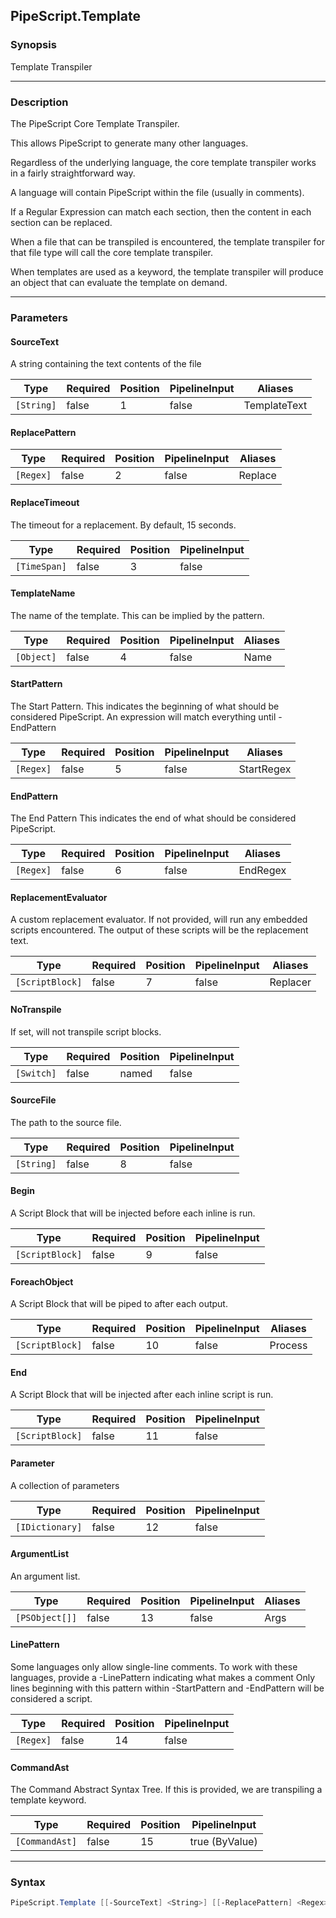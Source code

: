 PipeScript.Template
-------------------

### Synopsis
Template Transpiler

---

### Description

The PipeScript Core Template Transpiler.

This allows PipeScript to generate many other languages.

Regardless of the underlying language, the core template transpiler works in a fairly straightforward way.

A language will contain PipeScript within the file (usually in comments).

If a Regular Expression can match each section, then the content in each section can be replaced.

When a file that can be transpiled is encountered,
the template transpiler for that file type will call the core template transpiler.

When templates are used as a keyword,
the template transpiler will produce an object that can evaluate the template on demand.

---

### Parameters
#### **SourceText**
A string containing the text contents of the file

|Type      |Required|Position|PipelineInput|Aliases     |
|----------|--------|--------|-------------|------------|
|`[String]`|false   |1       |false        |TemplateText|

#### **ReplacePattern**

|Type     |Required|Position|PipelineInput|Aliases|
|---------|--------|--------|-------------|-------|
|`[Regex]`|false   |2       |false        |Replace|

#### **ReplaceTimeout**
The timeout for a replacement.  By default, 15 seconds.

|Type        |Required|Position|PipelineInput|
|------------|--------|--------|-------------|
|`[TimeSpan]`|false   |3       |false        |

#### **TemplateName**
The name of the template.  This can be implied by the pattern.

|Type      |Required|Position|PipelineInput|Aliases|
|----------|--------|--------|-------------|-------|
|`[Object]`|false   |4       |false        |Name   |

#### **StartPattern**
The Start Pattern.
This indicates the beginning of what should be considered PipeScript.
An expression will match everything until -EndPattern

|Type     |Required|Position|PipelineInput|Aliases   |
|---------|--------|--------|-------------|----------|
|`[Regex]`|false   |5       |false        |StartRegex|

#### **EndPattern**
The End Pattern
This indicates the end of what should be considered PipeScript.

|Type     |Required|Position|PipelineInput|Aliases |
|---------|--------|--------|-------------|--------|
|`[Regex]`|false   |6       |false        |EndRegex|

#### **ReplacementEvaluator**
A custom replacement evaluator.
If not provided, will run any embedded scripts encountered. 
The output of these scripts will be the replacement text.

|Type           |Required|Position|PipelineInput|Aliases |
|---------------|--------|--------|-------------|--------|
|`[ScriptBlock]`|false   |7       |false        |Replacer|

#### **NoTranspile**
If set, will not transpile script blocks.

|Type      |Required|Position|PipelineInput|
|----------|--------|--------|-------------|
|`[Switch]`|false   |named   |false        |

#### **SourceFile**
The path to the source file.

|Type      |Required|Position|PipelineInput|
|----------|--------|--------|-------------|
|`[String]`|false   |8       |false        |

#### **Begin**
A Script Block that will be injected before each inline is run.

|Type           |Required|Position|PipelineInput|
|---------------|--------|--------|-------------|
|`[ScriptBlock]`|false   |9       |false        |

#### **ForeachObject**
A Script Block that will be piped to after each output.

|Type           |Required|Position|PipelineInput|Aliases|
|---------------|--------|--------|-------------|-------|
|`[ScriptBlock]`|false   |10      |false        |Process|

#### **End**
A Script Block that will be injected after each inline script is run.

|Type           |Required|Position|PipelineInput|
|---------------|--------|--------|-------------|
|`[ScriptBlock]`|false   |11      |false        |

#### **Parameter**
A collection of parameters

|Type           |Required|Position|PipelineInput|
|---------------|--------|--------|-------------|
|`[IDictionary]`|false   |12      |false        |

#### **ArgumentList**
An argument list.

|Type          |Required|Position|PipelineInput|Aliases|
|--------------|--------|--------|-------------|-------|
|`[PSObject[]]`|false   |13      |false        |Args   |

#### **LinePattern**
Some languages only allow single-line comments.
To work with these languages, provide a -LinePattern indicating what makes a comment
Only lines beginning with this pattern within -StartPattern and -EndPattern will be considered a script.

|Type     |Required|Position|PipelineInput|
|---------|--------|--------|-------------|
|`[Regex]`|false   |14      |false        |

#### **CommandAst**
The Command Abstract Syntax Tree.  If this is provided, we are transpiling a template keyword.

|Type          |Required|Position|PipelineInput |
|--------------|--------|--------|--------------|
|`[CommandAst]`|false   |15      |true (ByValue)|

---

### Syntax
```PowerShell
PipeScript.Template [[-SourceText] <String>] [[-ReplacePattern] <Regex>] [[-ReplaceTimeout] <TimeSpan>] [[-TemplateName] <Object>] [[-StartPattern] <Regex>] [[-EndPattern] <Regex>] [[-ReplacementEvaluator] <ScriptBlock>] [-NoTranspile] [[-SourceFile] <String>] [[-Begin] <ScriptBlock>] [[-ForeachObject] <ScriptBlock>] [[-End] <ScriptBlock>] [[-Parameter] <IDictionary>] [[-ArgumentList] <PSObject[]>] [[-LinePattern] <Regex>] [[-CommandAst] <CommandAst>] [<CommonParameters>]
```
